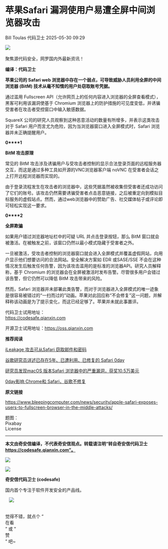 #  苹果Safari 漏洞使用户易遭全屏中间浏览器攻击   
Bill Toulas  代码卫士   2025-05-30 09:29  
  
![](https://mmbiz.qpic.cn/mmbiz_gif/Az5ZsrEic9ot90z9etZLlU7OTaPOdibteeibJMMmbwc29aJlDOmUicibIRoLdcuEQjtHQ2qjVtZBt0M5eVbYoQzlHiaw/640?wx_fmt=gif "")  
   
聚焦源代码安全，网罗国内外最新资讯！  
  
**编译：代码卫士**  
  
**苹果公司的 Safari web 浏览器中存在一个弱点，可导致威胁人员利用全屏的中间浏览器 (BitM) 技术从毫不知情的用户处窃取账号凭据。**  
  
通过滥用 Fullscreen API（允许网页上的任何内容进入浏览器的全屏查看模式），黑客可利用该漏洞使基于 Chromium 浏览器上的防护措施的可见度变低，并诱骗受害者在攻击者受控窗口中输入敏感数据。  
  
SquareX 公司的研究人员观察到这种恶意活动的数量有所增多，并表示这类攻击对于 Safari 用户而言尤为危险，因为当浏览器窗口进入全屏模式时，Safari 浏览器并未正确提醒用户。  
  
  
**0****1**  
  
  
**BitM 攻击原理**  
  
  
  
  
常见的 BitM 攻击涉及诱骗用户与受攻击者控制的显示合法登录页面的远程服务器交互，而这是通过多种工具如开源的VNC浏览器客户端 noVNC 在受害者会话之上打开远程浏览器而实现的。  
  
由于登录流程发生在攻击者的浏览器中，这些凭据虽然被收集但受害者还成功访问了它们的账号。该攻击仍然需要诱骗受害者点击恶意链接，之后被重定向到模拟目标服务的虚假站点。然而，通过web浏览器中的赞助广告、社交媒体帖子或评论即可轻松实现这一要求。  
  
  
**0****2**  
  
  
**全屏欺骗**  
  
  
  
  
如果用户错过浏览器地址栏中的可疑 URL 并点击登录按钮，那么 BitM 窗口就会被激活。在被触发之前，该窗口仍然以最小模式隐藏于受害者之外。  
  
一旦被激活，受攻击者控制的浏览器窗口就会进入全屏模式并覆盖虚假网站，向用户显示他们想要访问的合法网站。安全解决方案如 EDR 或SASE/SSE 不会在这种情况发生后触发任何告警，因为该攻击滥用的是标准的浏览器API。研究人员解释称，基于 Chromium 的浏览器会在全屏被激活时发布告警。尽管很多用户会错过该告警，但它仍然可以降低 BitM 攻击带来的风险。  
  
然而，Safari 浏览器并未部署此类告警，而对于浏览器进入全屏模式的唯一迹象是很容易被错过的“一扫而过的”动画。苹果对此回应称“不会修复”这一问题，并解释称该动画是为了提示变化，而这已经足够了。苹果并未就此事置评。  
  
  
代码卫士试用地址：  
https://codesafe.qianxin.com  
  
开源卫士试用地址：https://oss.qianxin.com  
  
  
  
  
  
  
  
  
  
  
  
  
  
**推荐阅读**  
  
[iLeakage 攻击可从Safari 窃取邮件和密码](https://mp.weixin.qq.com/s?__biz=MzI2NTg4OTc5Nw==&mid=2247517995&idx=1&sn=6ee81b5e343be3de47e03753622cac5b&scene=21#wechat_redirect)  
  
  
[谷歌研究员详述已存在5年、已遭利用、已修复的 Safari 0day](https://mp.weixin.qq.com/s?__biz=MzI2NTg4OTc5Nw==&mid=2247512458&idx=1&sn=08b25be264dda4e141186f4948c38a61&scene=21#wechat_redirect)  
  
  
[研究员发现macOS 版本Safari 浏览器中的严重漏洞，获奖10.5万美元](https://mp.weixin.qq.com/s?__biz=MzI2NTg4OTc5Nw==&mid=2247510357&idx=1&sn=4984145d8ed807424407baf582f63fe9&scene=21#wechat_redirect)  
  
  
[0day影响 Chrome和 Safari，谷歌不修复](https://mp.weixin.qq.com/s?__biz=MzI2NTg4OTc5Nw==&mid=2247501665&idx=2&sn=a09093a7dcd1fc94b872c4ca7b46bfb1&scene=21#wechat_redirect)  
  
  
  
  
  
**原文链接**  
  
https://www.bleepingcomputer.com/news/security/apple-safari-exposes-users-to-fullscreen-browser-in-the-middle-attacks/  
  
  
题图：  
Pixabay   
License  
  
****  
**本文由奇安信编译，不代表奇安信观点。转载请注明“转自奇安信代码卫士 https://codesafe.qianxin.com”。**  
  
  
  
  
![](https://mmbiz.qpic.cn/mmbiz_jpg/oBANLWYScMSf7nNLWrJL6dkJp7RB8Kl4zxU9ibnQjuvo4VoZ5ic9Q91K3WshWzqEybcroVEOQpgYfx1uYgwJhlFQ/640?wx_fmt=jpeg "")  
  
![](https://mmbiz.qpic.cn/mmbiz_jpg/oBANLWYScMSN5sfviaCuvYQccJZlrr64sRlvcbdWjDic9mPQ8mBBFDCKP6VibiaNE1kDVuoIOiaIVRoTjSsSftGC8gw/640?wx_fmt=jpeg "")  
  
**奇安信代码卫士 (codesafe)**  
  
国内首个专注于软件开发安全的产品线。  
  
   ![](https://mmbiz.qpic.cn/mmbiz_gif/oBANLWYScMQ5iciaeKS21icDIWSVd0M9zEhicFK0rbCJOrgpc09iaH6nvqvsIdckDfxH2K4tu9CvPJgSf7XhGHJwVyQ/640?wx_fmt=gif "")  
  
   
觉得不错，就点个 “  
在看  
” 或 "  
赞  
” 吧~  
  
